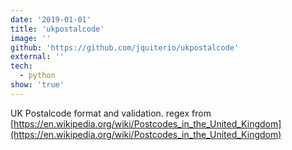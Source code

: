 ```yaml
---
date: '2019-01-01'
title: 'ukpostalcode'
image: ''
github: 'https://github.com/jquiterio/ukpostalcode'
external: ''
tech:
  - python
show: 'true'
---
```


UK Postalcode format and validation. regex from [https://en.wikipedia.org/wiki/Postcodes_in_the_United_Kingdom](https://en.wikipedia.org/wiki/Postcodes_in_the_United_Kingdom)
